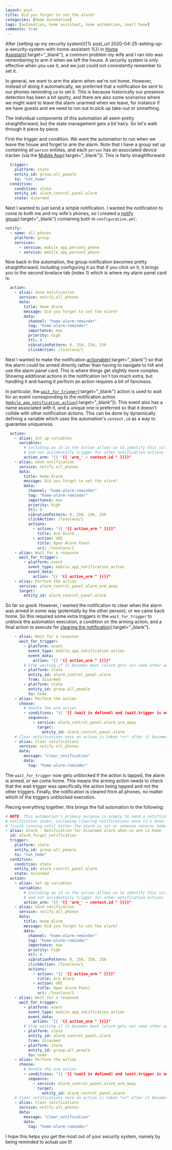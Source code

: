 ```yaml
---
layout: post
title: Did you forget to set the alarm?
categories: [Home Automation]
tags: [automation, home assistant, home automation, smart home]
comments: true
---
```


After [setting up my security system]({% post_url 2020-04-25-setting-up-a-security-system-with-home-assistant %}) in [Home Assistant](https://www.home-assistant.io/){:target="_blank"}, a common problem my wife and I ran into was remembering to arm it when we left the house. A security system is only effective when you use it, and we just could not consistently remember to set it.

In general, we want to arm the alarm when we're not home. However, instead of doing it automatically, we preferred that a notification be sent to our phones reminding us to set it. This is because historically our presence detection has been a bit spotty, and there are also some scenarios where we might want to leave the alarm unarmed when we leave, for instance if we have guests and we need to run out to pick up take-out or something.

The individual components of this automation all seem pretty straightforward, but the state management gets a bit hairy. So let's walk through it piece by piece.

First the trigger and condition. We want the automation to run when we leave the house and forget to arm the alarm. Note that I have a group set up containing all `person` entities, and each `person` has an associated device tracker (via the [Mobile App](https://www.home-assistant.io/integrations/mobile_app/#mobile-app-documentation){:target="_blank"}). This is fairly straightforward:

```yml
  trigger:
    platform: state
    entity_id: group.all_people
    to: "not_home"
  condition:
    condition: state
    entity_id: alarm_control_panel.alarm
    state: disarmed
```

Next I wanted to just send a simple notification. I wanted the notification to come to both me and my wife's phones, so I created a [notify group](https://www.home-assistant.io/integrations/notify.group/){:target="_blank"} containing both in `configuration.yml`:

```yml
notify:
  - name: all_phones
    platform: group
    services:
      - service: mobile_app_person1_phone
      - service: mobile_app_person2_phone
```

Now back in the automation, the group notification becomes pretty straightforward, including configuring it so that if you click on it, it brings you to the second lovelace tab (index 1) which is where my alarm panel card is:

```yml
  action:
    - alias: Send notification
      service: notify.all_phones
      data:
        title: Home Alarm
        message: Did you forget to set the alarm?
        data:
          channel: "home-alarm-reminder"
          tag: "home-alarm-reminder"
          importance: max
          priority: high
          ttl: 0
          vibrationPattern: 0, 250, 250, 250
          clickAction: /lovelace/1
```

Next I wanted to make the notification [actionable](https://companion.home-assistant.io/docs/notifications/actionable-notifications/){:target="_blank"} so that the alarm could be armed directly rather than having to navigate to HA and use the alarm panel card. This is where things get slightly more complex. Showing additional actions in the notification isn't too much extra, but handling it and having it perform an action requires a bit of fanciness.

In particular, the [`wait_for_trigger`](https://www.home-assistant.io/docs/scripts/#wait-for-trigger){:target="_blank"} action is used to wait for an event corresponding to the notification action ([`mobile_app_notification_action`](https://companion.home-assistant.io/docs/notifications/actionable-notifications?_highlight=mobile_app_notification_action#building-notification-action-scripts){:target="_blank"}). This event also has a name associated with it, and a unique one is preferred so that it doesn't collide with other notification actions. This can be done by dynamically defining a variable which uses the automation's `context.id` as a way to guarantee uniqueness.

```yml
  action:
    - alias: Set up variables
      variables:
        # Including an id in the action allows us to identify this script run
        # and not accidentally trigger for other notification actions
        action_arm: "{{ "{{ 'arm_' ~ context.id " }}}}"
    - alias: Send notification
      service: notify.all_phones
      data:
        title: Home Alarm
        message: Did you forget to set the alarm?
        data:
          channel: "home-alarm-reminder"
          tag: "home-alarm-reminder"
          importance: max
          priority: high
          ttl: 0
          vibrationPattern: 0, 250, 250, 250
          clickAction: /lovelace/1
          actions:
            - action: "{{ "{{ action_arm " }}}}"
              title: Arm Alarm
            - action: URI
              title: Open Alarm Panel
              uri: /lovelace/1
    - alias: Wait for a response
      wait_for_trigger:
        - platform: event
          event_type: mobile_app_notification_action
          event_data:
            action: "{{ "{{ action_arm " }}}}"
    - alias: Perform the action
      service: alarm_control_panel.alarm_arm_away
      target:
        entity_id: alarm_control_panel.alarm
```

So far so good. However, I wanted the notification to clear when the alarm was armed in some way (potentially by the other person), or we came back home. So this required some extra triggers in the `wait_for_trigger` to unblock the automation execution, a condition on the arming action, and a final action to execute for [clearing the notification](https://companion.home-assistant.io/docs/notifications/notifications-basic?_highlight=clear_notification#clearing){:target="_blank"}.

```yml
    - alias: Wait for a response
      wait_for_trigger:
        - platform: event
          event_type: mobile_app_notification_action
          event_data:
            action: "{{ "{{ action_arm " }}}}"
        # Stop waiting if it becomes moot (alarm gets set some other way or if we come home)
        - platform: state
          entity_id: alarm_control_panel.alarm
          from: disarmed
        - platform: state
          entity_id: group.all_people
          to: home
    - alias: Perform the action
      choose:
        # Handle the arm action
        - conditions: "{{ "{{ (wait is defined) and (wait.trigger is not none) and (wait.trigger.event.data.action == action_arm) " }}}}"
          sequence:
            - service: alarm_control_panel.alarm_arm_away
              target:
                entity_id: alarm_control_panel.alarm
    # Clear notifications once an action is taken *or* after it becomes moot
    - alias: Clear notifications
      service: notify.all_phones
      data:
        message: "clear_notification"
        data:
          tag: "home-alarm-reminder"
```

The `wait_for_trigger` now gets unblocked if the action is tapped, the alarm is armed, or we come home. This means the arming action needs to check that the wait trigger was specifically the action being tapped and not the other triggers. Finally, the notification is cleared from all phones, no matter which of the triggers unblocked execution.

Piecing everything together, this brings the full automation to the following:

```yml
# NOTE: This automation's primary purpose is simply to send a notification, but to manage the
# notification state, including clearing notifications once it's done, the automation doesn't
# finish running until either the alarm is set or someone returns home.
- alias: Alarm - Notification for disarmed alarm when no one is home
  id: alarm_forget_notification
  trigger:
    platform: state
    entity_id: group.all_people
    to: "not_home"
  condition:
    condition: state
    entity_id: alarm_control_panel.alarm
    state: disarmed
  action:
    - alias: Set up variables
      variables:
        # Including an id in the action allows us to identify this script run
        # and not accidentally trigger for other notification actions
        action_arm: "{{ "{{ 'arm_' ~ context.id " }}}}"
    - alias: Send notification
      service: notify.all_phones
      data:
        title: Home Alarm
        message: Did you forget to set the alarm?
        data:
          channel: "home-alarm-reminder"
          tag: "home-alarm-reminder"
          importance: max
          priority: high
          ttl: 0
          vibrationPattern: 0, 250, 250, 250
          clickAction: /lovelace/1
          actions:
            - action: "{{ "{{ action_arm " }}}}"
              title: Arm Alarm
            - action: URI
              title: Open Alarm Panel
              uri: /lovelace/1
    - alias: Wait for a response
      wait_for_trigger:
        - platform: event
          event_type: mobile_app_notification_action
          event_data:
            action: "{{ "{{ action_arm " }}}}"
        # Stop waiting if it becomes moot (alarm gets set some other way or if we come home)
        - platform: state
          entity_id: alarm_control_panel.alarm
          from: disarmed
        - platform: state
          entity_id: group.all_people
          to: home
    - alias: Perform the action
      choose:
        # Handle the arm action
        - conditions: "{{ "{{ (wait is defined) and (wait.trigger is not none) and (wait.trigger.event.data.action == action_arm) " }}}}"
          sequence:
            - service: alarm_control_panel.alarm_arm_away
              target:
                entity_id: alarm_control_panel.alarm
    # Clear notifications once an action is taken *or* after it becomes moot
    - alias: Clear notifications
      service: notify.all_phones
      data:
        message: "clear_notification"
        data:
          tag: "home-alarm-reminder"
```

I hope this helps you get the most out of your security system, namely by being reminded to actual use it!